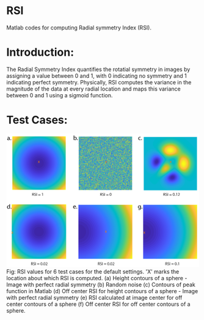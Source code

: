# RSI
Matlab codes for computing Radial symmetry Index (RSI).

# Introduction: 
The Radial Symmetry Index quantifies the rotatial symmetry in images by assigning a value between 0 and 1, with 0 indicating no symmetry and 1 indicating perfect symmetry. Physically, RSI computes the variance in the magnitude of the data at every radial location and maps this variance between 0 and 1 using a sigmoid function. 

# Test Cases: 
![](Data/CombinedImage_RSI.png)
Fig: RSI values for 6 test cases for the default settings. 'X' marks the location about which RSI is computed. (a) Height contours of a sphere - Image with perfect radial symmetry (b) Random noise (c) Contours of peak function in Matlab (d) Off center RSI for height contours of a sphere - Image with perfect radial symmetry (e) RSI calculated at image center for off center contours of a sphere (f) Off center RSI for off center contours of a sphere.  
